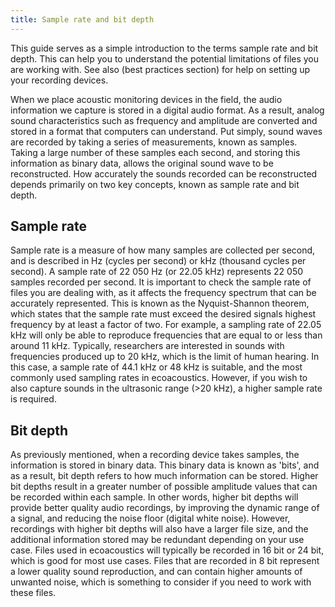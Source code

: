 ```yaml
---
title: Sample rate and bit depth
---
```


This guide serves as a simple introduction to the terms sample rate and bit
depth. This can help you to understand the potential limitations of files you
are working with. See also (best practices section) for help on setting up your
recording devices. 

When we place acoustic monitoring devices in the field, the audio information we
capture is stored in a digital audio format. As a result, analog sound
characteristics such as frequency and amplitude are converted and stored in a
format that computers can understand. Put simply, sound waves are recorded by
taking a series of measurements, known as samples. Taking a large number of
these samples each second, and storing this information as binary data, allows
the original sound wave to be reconstructed. How accurately the sounds recorded
can be reconstructed depends primarily on two key concepts, known as sample rate
and bit depth.

## Sample rate
Sample rate is a measure of how many samples are collected per second, and is
described in Hz (cycles per second) or kHz (thousand cycles per second). A
sample rate of 22 050 Hz (or 22.05 kHz) represents 22 050 samples recorded per
second. It is important to check the sample rate of files you are dealing with,
as it affects the frequency spectrum that can be accurately represented. This is
known as the Nyquist-Shannon theorem, which states that the sample rate must
exceed the desired signals highest frequency by at least a factor of two. For
example, a sampling rate of 22.05 kHz will only be able to  reproduce
frequencies that are equal to or less than around 11 kHz. Typically, researchers
are interested in sounds with frequencies produced up to 20 kHz, which is the
limit of human hearing. In this case, a sample rate of 44.1 kHz or 48 kHz is
suitable, and the most commonly used sampling rates in ecoacoustics. However, if
you wish to also capture sounds in the ultrasonic range (>20 kHz), a higher
sample rate is required. 

## Bit depth
As previously mentioned, when a recording device takes samples, the information
is stored in binary data. This binary data is known as 'bits', and as a result,
bit depth refers to how much information can be stored. Higher bit depths result
in a greater number of possible amplitude values that can be recorded within
each sample. In other words, higher bit depths will provide better quality audio
recordings, by improving the dynamic range of a signal, and reducing the noise
floor (digital white noise). However, recordings with higher bit depths will
also have a larger file size, and the additional information stored may be
redundant depending on your use case. Files used in ecoacoustics will typically
be recorded in 16 bit or 24 bit, which is good for most use cases. Files that
are recorded in 8 bit represent a lower quality sound reproduction, and can
contain higher amounts of unwanted noise, which is something to consider if you
need to work with these files.  











